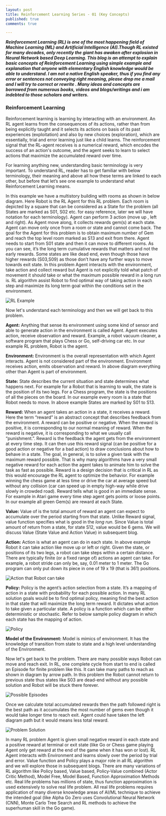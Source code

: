 ```yaml
---
layout: post
title: Reinforcement Learning Series - 01 (Key Concepts)
published: true
comments: true

---
```


_**Reinforcement Learning (RL) is one of the most happening field of Machine Learning (ML) and Artificial Intelligence (AI).Though RL existed for many decades, only recently the giant has awaken after explosion in Neural Network based Deep Learning. This blog is an attempt to explain basic concepts of Reinforcement Learning using simple example and explanation that anyone with elementary English knowledge would be able to understand. I am not a native English speaker, thus if you find any error or sentences not conveying right meaning, please drop me a mail and I will try to correct or rewrite . Many ideas and concepts are borrowed from numerous books, videos and blogs/writings and i am indebted to those scholars and writers.**_


### Reinforcement Learning
Reinforcement learning is learning by interacting with an environment. An RL agent learns from the consequences of its actions, rather than from being explicitly taught and it selects its actions on basis of its past experiences (exploitation) and also by new choices (exploration), which are essentially, trial and error learning just like a child learns. The reinforcement signal that the RL-agent receives is a numerical reward, which encodes the success of an action's outcome, and the agent seeks to learn to select actions that maximize the accumulated reward over time. 

For learning anything new, understanding basic terminology is very important. To understand RL, reader has to get familiar with below terminology, their meaning and above all how these terms are linked to each other, but before that let’s see one example to understand what Reinforcement Learning means.

In this example we have a multistory building with rooms as shown in below diagram. Here Robot is the RL Agent for this RL problem. Each room is depicted by a square that can be considered as a State for the problem (all States are marked as S01, S02 etc. for easy reference, later we will have notation for each terminology). Agent can perform 3 action (move up , left and right). As Agent move along, it collects rewards gem(s) at each state. Agent can move only once from a room or state and cannot come back. The goal for the Agent for this problem is to obtain maximum number of Gem and reach the top level room marked as S13 and exit from there. Agent needs to start from S01 state and then it can move to different rooms. As you can see, it’s the long term cumulative rewards that matters and not the early rewards. Some states are like dead end, even though those have higher rewards (S03,S09) as those don’t have any further ways to move towards exit state. In this problem Agent interacts with the environment, take action and collect reward but Agent is not explicitly told what patch of movement it should take or what the maximum possible reward in a long run is. RL algorithm assist Robot to find optimal way of taking action in each step and maximize its long term goal within the conditions set in the environment.

![RL Example](/images/RL_example.png "Reinforcement Learning Example")

Now let's understand each terminology and then we will get back to this problem.

**Agent:** Anything that sense its environment using some kind of sensor and able to generate action in the environment is called Agent. Agent executes action, receive observation and reward. Example, a robot vacuum cleaner, a software program that plays Chess or Go, self-driving car etc. In our example RL problem, Robot is the agent.

**Environment:** Environment is the overall representation with which Agent interacts. Agent is not considered part of the environment. Environment receives action, emits observation and reward. In above diagram everything other than Agent is part of environment.

**State:** State describes the current situation and state determines what happens next. For example for a Robot that is learning to walk, the state is the position of its two legs. For a Chess program, the state is the positions of all the pieces on the board. In our example every room is a state that Robot needs to move. In above example States are marked by S01 to S13.

**Reward:** When an agent takes an action in a state, it receives a reward. Here the term “reward” is an abstract concept that describes feedback from the environment. A reward can be positive or negative. When the reward is positive, it is corresponding to our normal meaning of reward. When the reward is negative, it is corresponding to what we usually call “punishment.”. Reward is the feedback the agent gets from the environment at every time step. It can then use this reward signal (can be positive for a good action or negative for a bad action) to draw conclusions about how to behave in a state. The goal, in general, is to solve a given task with the maximum reward possible. That is why many algorithms have a very small negative reward for each action the agent takes to animate him to solve the task as fast as possible. Reward is a design decision that is critical in RL as this would encourage the RL agent to optimize the behavior. For example winning the chess game at less time or drive the car at average speed but without any collision (car can speed up in empty high-way while drive slowly in crowded road). Reward tells what is good in an immediate sense. For example in Atari game every time step agent gets points or loose points. In our example all green Gem(s) are reward at each State.

**Value:** Value of is the total amount of reward an agent can expect to accumulate over the period starting from that state. Unlike Reward signal, value function specifies what is good in the _long run_. Since Value is total amount of return from a state, for state S12, value would be 6 gems. We will discuss Value (State Value and Action Value) in subsequent blog.

**Action:** Action is what an agent can do in each state. In above example Robot it can take action like move up or left or right. Given the state, or positions of its two legs, a robot can take steps within a certain distance. There are typically finite (or a fixed range of) actions an agent can take. For example, a robot stride can only be, say, 0.01 meter to 1 meter. The Go program can only put down its piece in one of 19 x 19 (that is 361) positions. 

![Action that Robot can take](/images/Action.png "Action that Robot can take")

**Policy:** Policy is the agent’s action selection from a state. It’s a mapping of action in a state with probability for each possible action. In many RL solution goals would be to find optimal policy, meaning find the best action in that state that will maximize the long term reward. It dictates what action to take given a particular state. A policy is a function which can be either deterministic or stochastic. Refer to below sample policy diagram in which each state has the mapping of action.

![Policy](/images/policy.png "policy")


**Model of the Environment:** Model is mimics of environment. It has the knowledge of transition from state to state and a high level understanding of the Environment.

Now let's get back to the problem. There are many possible ways Robot can move and reach exit. In RL, one complete cycle from start to end is called an Episode for finite problem like this. It can take many paths to reach as shown in diagram by arrow path. In this problem the Robot cannot return to previous state thus states like S03 are dead-end without any possible solution and Robot will be stuck there forever.

![Possible Episodes](/images/PossibleEpisodes.png "Possible Episodes")

Once we calculate total accumulated rewards then the path followed right is the best path as it accumulates the most number of gems even though it would take longer time to reach exit. Agent could have taken the left diagram path but it would means less total reward.

![Problem Solution](/images/Optimal_move.png "Problem Solution")

In many RL problem Agent is given small negative reward in each state and a positive reward at terminal or exit state (like Go or Chess game playing Agent only get reward at the end of the game when it has won or lost). RL Agent interacts with Environment and learns slowly over the period by trial and error. Value function and Policy plays a major role in all RL algorithm and we will explore those in subsequent blogs. There are many variations of RL algorithm like Policy based, Value based, Policy-Value combined (Actor Critic Method), Model Free, Model Based, Function Approximation Methods etc. Real life problems has millions of state, thus function approximation is used extensively to solve real life problem. All real life problems requires application of many diverse knowledge areas of AI/ML technique to achieve the intended goal (like Alpha Go Zero uses Convolutional Neural Network (CNN), Monte Carlo Tree Search and RL methods to achieve the superhuman skill in the Go game).
